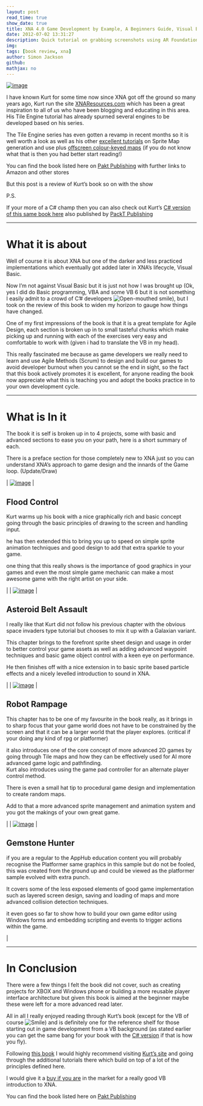 ```yaml
---
layout: post
read_time: true
show_date: true
title: XNA 4.0 Game Development by Example, A Beginners Guide, Visual Basic Edition - By Kurt Jaegers
date: 2012-07-02 13:31:27
description: Quick tutorial on grabbing screenshots using AR Foundation in Unity3D, and the fun to be had
img: 
tags: [book review, xna]
author: Simon Jackson
github:  
mathjax: no
---
```



[![image](/assets/img/wordpress/2012/07/image133.png "image")](/assets/img/wordpress/2012/07/image130.png)

I have known Kurt for some time now since XNA got off the ground so many years ago, Kurt run the site [XNAResources.com](http://www.xnaresources.com/) which has been a great inspiration to all of us who have been blogging and educating in this area.  His Tile Engine tutorial has already spurned several engines to be developed based on his series.

The Tile Engine series has even gotten a revamp in recent months so it is well worth a look as well as his other [excellent tutorials](http://www.xnaresources.com/default.asp?page=TUTORIALS) on Sprite Map generation and use plus [offscreen colour-keyed maps](http://bit.ly/yFygvj) (if you do not know what that is then you had better start reading!)

You can find the book listed here on [Pakt Publishing](http://link.packtpub.com/UlJLZO) with further links to Amazon and other stores

But this post is a review of Kurt’s book so on with the show

P.S.

If your more of a C# champ then you can also check out Kurt’s [C# version of this same book here](http://www.packtpub.com/xna-4-0-game-development-by-example-beginners-guide/book) also published by [PackT Publishing](http://www.packtpub.com/)

* * *

# What it is about

Well of course it is about XNA but one of the darker and less practiced implementations which eventually got added later in XNA’s lifecycle, Visual Basic.

Now I’m not against Visual Basic but it is just not how I was brought up (Ok, yes I did do Basic programming, VBA and some VB 6 but it is not something I easily admit to a crowd of C’# developers ![Open-mouthed smile](/assets/img/wordpress/2012/07/wlEmoticon-openmouthedsmile12.png)), but I took on the review of this book to widen my horizon to gauge how things have changed.

One of my first impressions of the book is that it is a great template for Agile Design, each section is broken up in to small tasteful chunks which make picking up and running with each of the exercises very easy and  comfortable to work with (given i had to translate the VB in my head).

This really fascinated me because as game developers we really need to learn and use Agile Methods (Scrum) to design and build our games to avoid developer burnout when you cannot se the end in sight, so the fact that this book actively promotes it is excellent, for anyone reading the book now appreciate what this is teaching you and adopt the books practice in to your own development cycle.

* * *

# What is In it

The book it is self is broken up in to 4 projects, some with basic and advanced sections to ease you on your path, here is a short summary of each.

There is a preface section for those completely new to XNA just so you can understand XNA’s approach to game design and the innards of the Game loop. (Update/Draw)

| [![image](/assets/img/wordpress/2012/07/image134.png "image")](/assets/img/wordpress/2012/07/image131.png) | 
## Flood Control

Kurt warms up his book with a nice graphically rich and basic concept going through the basic principles of drawing to the screen and handling input.

he has then extended this to bring you up to speed on simple sprite animation techniques and good design to add that extra sparkle to your game.

one thing that this really shows is the importance of good graphics in your games and even the most simple game mechanic can make a most awesome game with the right artist on your side.

 |
| [![image](/assets/img/wordpress/2012/07/image135.png "image")](/assets/img/wordpress/2012/07/image132.png) | 
## Asteroid Belt Assault

I really like that Kurt did not follow his previous chapter with the obvious space invaders type tutorial but chooses to mix it up with a Galaxian variant.

This chapter brings to the forefront sprite sheet design and usage in order to better control your game assets as well as adding advanced waypoint techniques and basic game object control with a keen eye on performance.

He then finishes off with a nice extension in to basic sprite based particle effects and a nicely levelled introduction to sound in XNA.

 

 |
| [![image](/assets/img/wordpress/2012/07/image136.png "image")](/assets/img/wordpress/2012/07/image133.png) | 
## Robot Rampage

This chapter has to be one of my favourite in the book really, as it brings in to sharp focus that your game world does not have to be constrained by the screen and that it can be a larger world that the player explores. (critical if your doing any kind of rpg or platformer)

it also introduces one of the core concept of more advanced 2D games by going through Tile maps and how they can be effectively used for AI more advanced game logic and pathfinding.  
Kurt also introduces using the game pad controller for an alternate player control method.

There is even a small hat tip to procedural game design and implementation to create random maps.

Add to that a more advanced sprite management and animation system and you got the makings of your own great game.

 |
| [![image](/assets/img/wordpress/2012/07/image137.png "image")](/assets/img/wordpress/2012/07/image134.png) | 
## Gemstone Hunter

if you are a regular to the AppHub education content you will probably recognise the Platformer same graphics in this sample but do not be fooled, this was created from the ground up and could be viewed as the platformer sample evolved with extra punch.

It covers some of the less exposed elements of good game implementation such as layered screen design, saving and loading of maps and more advanced collision detection techniques.

it even goes so far to show how to build your own game editor using Windows forms and embedding scripting and events to trigger actions within the game.

 |

* * *

# In Conclusion

There were a few things I felt the book did not cover, such as creating projects for XBOX and Windows phone or building a more reusable player interface architecture but given this book is aimed at the beginner maybe these were left for a more advanced read later.

All in all I really enjoyed reading through Kurt’s book (except for the VB of course ![Smile](/assets/img/wordpress/2012/07/wlEmoticon-smile2.png)) and is definitely one for the reference shelf for those starting out in game development from a VB background (as stated earlier you can get the same bang for your book with the [C# version](http://www.packtpub.com/xna-4-0-game-development-by-example-beginners-guide/book) if that is how you fly).

Following [this book](http://link.packtpub.com/UlJLZO) I would highly recommend visiting [Kurt’s site](http://www.xnaresources.com/) and going through the additional tutorials there which build on top of a lot of the principles defined here.

I would give it a [buy if you are](http://link.packtpub.com/UlJLZO) in the market for a really good VB introduction to XNA.

You can find the book listed here on [Pakt Publishing](http://link.packtpub.com/UlJLZO)

